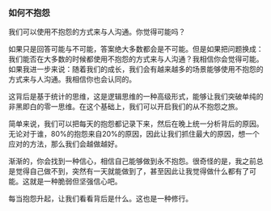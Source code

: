 ### 如何不抱怨

我们可以使用不抱怨的方式来与人沟通。你觉得可能吗？

如果只是回答可能与不可能，答案绝大多数都会是不可能。但是如果把问题换成：我们能否在大多数的时候都使用不抱怨的方式来与人沟通？我相信你会觉得可能。如果我进一步来说：随着我们的成长，我们会有越来越多的场景能够使用不抱怨的方式来与人沟通。我相信你也会认同的。

这背后是基于统计的思维，这是逻辑思维的一种高级形式，能够让我们突破单纯的非黑即白的零一思维。在这个基础上，我们可以开启我们的从不抱怨之旅。

简单来说，我们可以把每天的抱怨都记录下来，然后在晚上统一分析背后的原因。无论对于谁，80%的抱怨来自20%的原因，因此让我们抓住最大的原因，想一个应对的方法，那么我们会越做越好。

渐渐的，你会找到一种信心，相信自己能够做到永不抱怨。很奇怪的是，我之前总是觉得自己做不到，突然有一天就能做到了，甚至因此让我觉得做什么都有了可能。这就是一种脆弱但坚强信心吧。

每当抱怨升起，让我们看看背后是什么。这也是一种修行。
